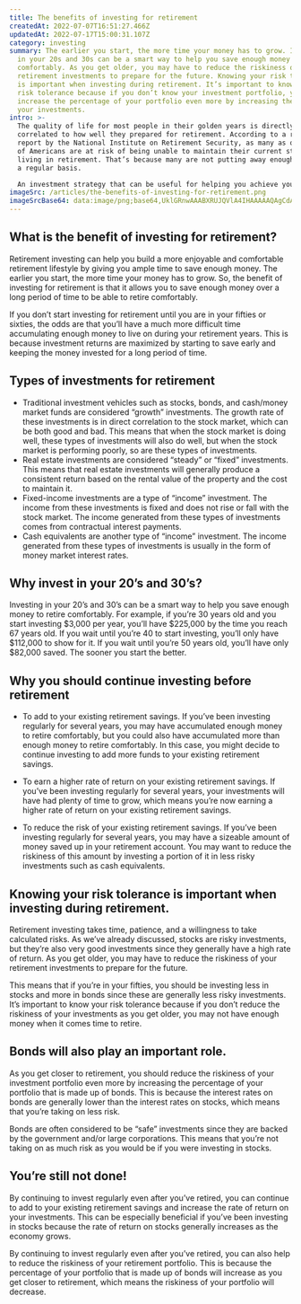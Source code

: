 ```yaml
---
title: The benefits of investing for retirement
createdAt: 2022-07-07T16:51:27.466Z
updatedAt: 2022-07-17T15:00:31.107Z
category: investing
summary: The earlier you start, the more time your money has to grow. Investing
  in your 20s and 30s can be a smart way to help you save enough money to retire
  comfortably. As you get older, you may have to reduce the riskiness of your
  retirement investments to prepare for the future. Knowing your risk tolerance
  is important when investing during retirement. It’s important to know your own
  risk tolerance because if you don’t know your investment portfolio, you should
  increase the percentage of your portfolio even more by increasing the risk of
  your investments.
intro: >-
  The quality of life for most people in their golden years is directly
  correlated to how well they prepared for retirement. According to a recent
  report by the National Institute on Retirement Security, as many as one-third
  of Americans are at risk of being unable to maintain their current standard of
  living in retirement. That’s because many are not putting away enough money on
  a regular basis. 

  An investment strategy that can be useful for helping you achieve your retirement goals is known as "retirement investing." This type of investing is geared toward enabling you to retire sooner with a more comfortable and secure standard of living. If you’re not quite ready to retire but would like to have more financial security once you do, it’s probably time to begin planning for your post-work life. A good place to start is by familiarizing yourself with the many different types of retirement investing available. Understanding these various options along with their pros and cons will help you determine which one(s) might be right for you.
imageSrc: /articles/the-benefits-of-investing-for-retirement.png
imageSrcBase64: data:image/png;base64,UklGRnwAAABXRUJQVlA4IHAAAAAQAgCdASoKAAoAAUAmJZwCdAEPA58uvz4AAMtPwXKpj0VSTP0oMSw3puRY8KiR15ThlcDaEGzj9WZ8nIBYYjuzAWb2OT3N5p/pdNNBY/KxwBb0Y3tf+TLqr9uz/+JZG5oXqLAYMQor5C1oYodEwAAA
---
```


## What is the benefit of investing for retirement?

Retirement investing can help you build a more enjoyable and comfortable retirement lifestyle by giving you ample time to save enough money. The earlier you start, the more time your money has to grow. So, the benefit of investing for retirement is that it allows you to save enough money over a long period of time to be able to retire comfortably.

If you don’t start investing for retirement until you are in your fifties or sixties, the odds are that you’ll have a much more difficult time accumulating enough money to live on during your retirement years. This is because investment returns are maximized by starting to save early and keeping the money invested for a long period of time.

## Types of investments for retirement

- Traditional investment vehicles such as stocks, bonds, and cash/money market funds are considered “growth” investments. The growth rate of these investments is in direct correlation to the stock market, which can be both good and bad. This means that when the stock market is doing well, these types of investments will also do well, but when the stock market is performing poorly, so are these types of investments.
- Real estate investments are considered “steady” or “fixed” investments. This means that real estate investments will generally produce a consistent return based on the rental value of the property and the cost to maintain it.
- Fixed-income investments are a type of “income” investment. The income from these investments is fixed and does not rise or fall with the stock market. The income generated from these types of investments comes from contractual interest payments.
- Cash equivalents are another type of “income” investment. The income generated from these types of investments is usually in the form of money market interest rates.

## Why invest in your 20’s and 30’s?

Investing in your 20’s and 30’s can be a smart way to help you save enough money to retire comfortably. For example, if you’re 30 years old and you start investing $3,000 per year, you’ll have $225,000 by the time you reach 67 years old. If you wait until you’re 40 to start investing, you’ll only have $112,000 to show for it. If you wait until you’re 50 years old, you’ll have only $82,000 saved. The sooner you start the better.

## Why you should continue investing before retirement

- To add to your existing retirement savings. If you’ve been investing regularly for several years, you may have accumulated enough money to retire comfortably, but you could also have accumulated more than enough money to retire comfortably. In this case, you might decide to continue investing to add more funds to your existing retirement savings.

- To earn a higher rate of return on your existing retirement savings. If you’ve been investing regularly for several years, your investments will have had plenty of time to grow, which means you’re now earning a higher rate of return on your existing retirement savings.

- To reduce the risk of your existing retirement savings. If you’ve been investing regularly for several years, you may have a sizeable amount of money saved up in your retirement account. You may want to reduce the riskiness of this amount by investing a portion of it in less risky investments such as cash equivalents.

## Knowing your risk tolerance is important when investing during retirement.

Retirement investing takes time, patience, and a willingness to take calculated risks. As we’ve already discussed, stocks are risky investments, but they’re also very good investments since they generally have a high rate of return. As you get older, you may have to reduce the riskiness of your retirement investments to prepare for the future.

This means that if you’re in your fifties, you should be investing less in stocks and more in bonds since these are generally less risky investments. It’s important to know your risk tolerance because if you don’t reduce the riskiness of your investments as you get older, you may not have enough money when it comes time to retire.

## Bonds will also play an important role.

As you get closer to retirement, you should reduce the riskiness of your investment portfolio even more by increasing the percentage of your portfolio that is made up of bonds. This is because the interest rates on bonds are generally lower than the interest rates on stocks, which means that you’re taking on less risk.

Bonds are often considered to be “safe” investments since they are backed by the government and/or large corporations. This means that you’re not taking on as much risk as you would be if you were investing in stocks.

## You’re still not done!

By continuing to invest regularly even after you’ve retired, you can continue to add to your existing retirement savings and increase the rate of return on your investments. This can be especially beneficial if you’ve been investing in stocks because the rate of return on stocks generally increases as the economy grows.

By continuing to invest regularly even after you’ve retired, you can also help to reduce the riskiness of your retirement portfolio. This is because the percentage of your portfolio that is made up of bonds will increase as you get closer to retirement, which means the riskiness of your portfolio will decrease.
